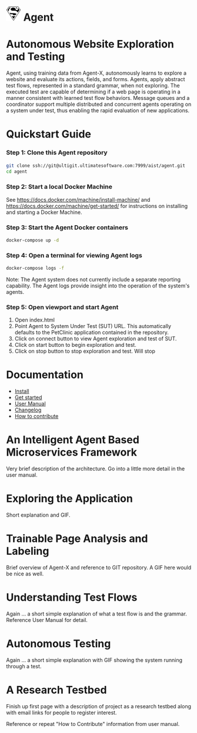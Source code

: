 # <img src="docs/images/superman.png" width="40" height="40"/> Agent 

# Autonomous Website Exploration and Testing
Agent, using training data from Agent-X, autonomously learns to explore a website and evaluate its actions, fields, and forms. Agents, apply abstract test flows, represented in a standard grammar, when not exploring. The executed test are capable of determining if a web page is operating in a manner consistent with learned test flow behaviors. Message queues and a coordinator support multiple distributed and concurrent agents operating on a system under test, thus enabling the rapid evaluation of new applications.

# Quickstart Guide 

### Step 1: Clone this Agent repository
```bash
git clone ssh://git@ultigit.ultimatesoftware.com:7999/aist/agent.git
cd agent
```

### Step 2: Start a local Docker Machine

See https://docs.docker.com/machine/install-machine/ and https://docs.docker.com/machine/get-started/ for instructions on installing and starting a Docker Machine.

### Step 3: Start the Agent Docker containers
```bash
docker-compose up -d
```

### Step 4: Open a terminal for viewing Agent logs
```bash
docker-compose logs -f
```

Note: The Agent system does not currently include a separate reporting capability. The Agent logs provide insight into the operation of the system's agents.


### Step 5: Open viewport and start Agent
1. Open index.html
2. Point Agent to System Under Test (SUT) URL. This automatically defaults to the PetClinic application contained in the repository.
2. Click on connect button to view Agent exploration and test of SUT.
3. Click on start button to begin exploration and test.
4. Click on stop button to stop exploration and test. Will stop 

# Documentation
* [Install](docs/install.md)
* [Get started](docs/get_started.md)
* [User Manual](docs/user_manual.md)
* [Changelog](docs/changelog.md)
* [How to contribute](docs/how_to_contribute.md)

# An Intelligent Agent Based Microservices Framework

Very brief description of the architecture. Go into a little more detail in the user manual.

# Exploring the Application

Short explanation and GIF.

# Trainable Page Analysis and Labeling

Brief overview of Agent-X and reference to GIT repository. A GIF here would be nice as well.

# Understanding Test Flows

Again ... a short simple explanation of what a test flow is and the grammar. Reference User Manual for detail.

# Autonomous Testing

Again ... a short simple explanation with GIF showing the system running through a test.

# A Research Testbed

Finish up first page with a description of project as a research testbed along with email links for people to register interest.

Reference or repeat "How to Contribute" information from user manual.